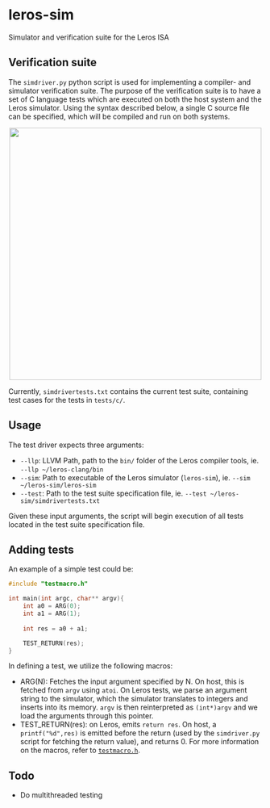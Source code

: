 # leros-sim
Simulator and verification suite for the Leros ISA

## Verification suite
The `simdriver.py` python script is used for implementing a compiler- and simulator verification suite. 
The purpose of the verification suite is to have a set of C language tests which are executed on both the host system and the Leros simulator. Using the syntax described below, a single C source file can be specified, which will be compiled and run on both systems.

<p align="center">
  <img width=500px src="https://github.com/mortbopet/leros-sim/blob/master/resources/simdriver.png">
</p>

Currently, `simdrivertests.txt` contains the current test suite, containing test cases for the tests in `tests/c/`.

## Usage
The test driver expects three arguments:
* `--llp`: LLVM Path, path to the `bin/` folder of the Leros compiler tools, ie. `--llp ~/leros-clang/bin`
* `--sim`: Path to executable of the Leros simulator (`leros-sim`), ie. `--sim ~/leros-sim/leros-sim`
* `--test`: Path to the test suite specification file, ie. `--test ~/leros-sim/simdrivertests.txt`

Given these input arguments, the script will begin execution of all tests located in the test suite specification file.

## Adding tests
An example of a simple test could be:
```c++
#include "testmacro.h"

int main(int argc, char** argv){
    int a0 = ARG(0);
    int a1 = ARG(1);
    
    int res = a0 + a1;

    TEST_RETURN(res);
}
```
In defining a test, we utilize the following macros:
* ARG(N): Fetches the input argument specified by N. On host, this is fetched from `argv` using `atoi`. On Leros tests, we parse an argument string to the simulator, which the simulator translates to integers and inserts into its memory. `argv` is then reinterpreted as `(int*)argv` and we load the arguments through this pointer.
* TEST_RETURN(res): on Leros, emits `return res`. On host, a `printf("%d",res)` is emitted before the return (used by the `simdriver.py` script for fetching the return value), and returns 0.
For more information on the macros, refer to [`testmacro.h`](https://github.com/mortbopet/leros-sim/blob/master/tests/c/testmacro.h). 

## Todo
* Do multithreaded testing
